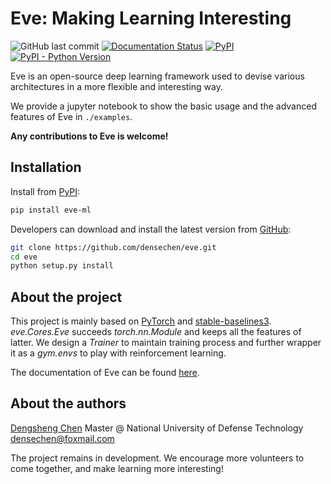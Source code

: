 # Eve: Making Learning Interesting

![GitHub last commit](https://img.shields.io/github/last-commit/densechen/eve) [![Documentation Status](https://readthedocs.org/projects/Eve-ml/badge/?version=latest)](https://Eve-ml.readthedocs.io/en/latest/?badge=latest) [![PyPI](https://img.shields.io/pypi/v/eve-ml)](https://pypi.org/project/eve-ml) [![PyPI - Python Version](https://img.shields.io/pypi/pyversions/eve-ml)](https://pypi.org/project/eve-ml)

Eve is an open-source deep learning framework used to devise various architectures in a more flexible and interesting way.

We provide a jupyter notebook to show the basic usage and the advanced features of Eve in `./examples`.

**Any contributions to Eve is welcome!**

## Installation

Install from [PyPI](https://pypi.org/project/eve-ml/):

```bash
pip install eve-ml
```

Developers can download and install the latest version from [GitHub](https://github.com/densechen/eve):

```bash
git clone https://github.com/densechen/eve.git
cd eve
python setup.py install
```

## About the project

This project is mainly based on [PyTorch](https://github.com/pytorch/pytorch) and [stable-baselines3](https://github.com/DLR-RM/stable-baselines3).
*eve.Cores.Eve* succeeds *torch.nn.Module* and keeps all the features of latter.
We design a *Trainer* to maintain training process and further wrapper it as a *gym.envs* to play with reinforcement learning.

The documentation of Eve can be found [here](https://eve-ml.readthedocs.io).

## About the authors

[Dengsheng Chen](https://densechen.github.io)
Master @ National University of Defense Technology
densechen@foxmail.com

The project remains in development. We encourage more volunteers to come together, and make learning more interesting!
